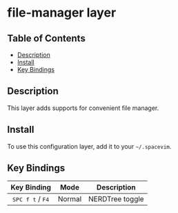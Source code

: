 # file-manager layer

## Table of Contents

<!-- vim-markdown-toc GFM -->
* [Description](#description)
* [Install](#install)
* [Key Bindings](#key-bindings)

<!-- vim-markdown-toc -->

## Description

This layer adds supports for convenient file manager.

## Install

To use this configuration layer, add it to your `~/.spacevim`.

## Key Bindings

Key Binding                        | Mode   | Description
:---:                              | :---:  | :---:
<kbd>SPC f t</kbd> / <kbd>F4</kbd> | Normal | NERDTree toggle
